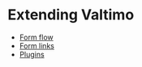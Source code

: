 # Extending Valtimo

* [Form flow](form-flow/form-flow.md)
* [Form links](form-link/form-link.md)
* [Plugins](plugin/plugins.md)
